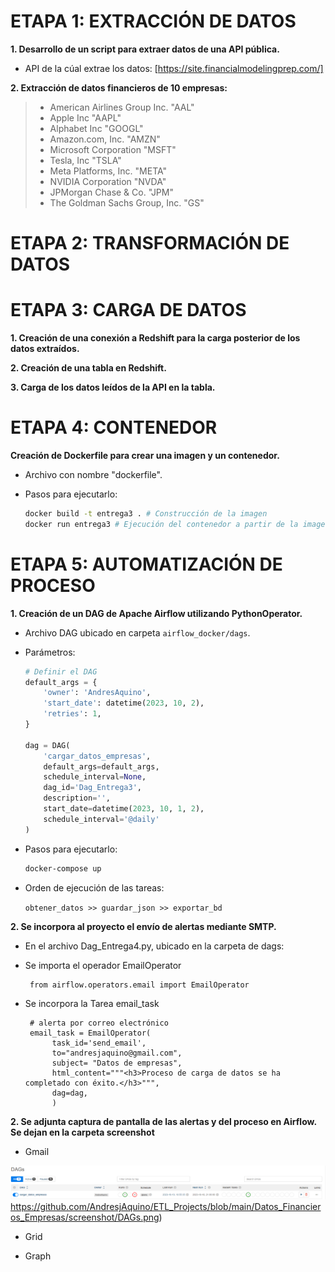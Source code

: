 # ETAPA 1: EXTRACCIÓN DE DATOS

**1. Desarrollo de un script para extraer datos de una API pública.**

 - API de la cúal extrae los datos: [https://site.financialmodelingprep.com/]

**2. Extracción de datos financieros de 10 empresas:**

   > - American Airlines Group Inc. "AAL"
   > - Apple Inc "AAPL"
   > - Alphabet Inc "GOOGL"
   > - Amazon.com, Inc. "AMZN"
   > - Microsoft Corporation "MSFT"
   > - Tesla, Inc "TSLA"
   > - Meta Platforms, Inc. "META"
   > - NVIDIA Corporation "NVDA"
   > - JPMorgan Chase & Co. "JPM"
   > - The Goldman Sachs Group, Inc. "GS"

# ETAPA 2: TRANSFORMACIÓN DE DATOS


# ETAPA 3: CARGA DE DATOS

**1. Creación de una conexión a Redshift para la carga posterior de los datos extraídos.**

**2. Creación de una tabla en Redshift.**

**3. Carga de los datos leídos de la API en la tabla.**

# ETAPA 4: CONTENEDOR

**Creación de Dockerfile para crear una imagen y un contenedor.**

   - Archivo con nombre "dockerfile".
   - Pasos para ejecutarlo:

     ```bash
     docker build -t entrega3 . # Construcción de la imagen
     docker run entrega3 # Ejecución del contenedor a partir de la imagen
     ```

# ETAPA 5: AUTOMATIZACIÓN DE PROCESO

**1. Creación de un DAG de Apache Airflow utilizando PythonOperator.**

   - Archivo DAG ubicado en carpeta `airflow_docker/dags`.
  
   - Parámetros:

     ```python
     # Definir el DAG
     default_args = {
         'owner': 'AndresAquino',
         'start_date': datetime(2023, 10, 2),
         'retries': 1,
     }

     dag = DAG(
         'cargar_datos_empresas',
         default_args=default_args,
         schedule_interval=None, 
         dag_id='Dag_Entrega3',
         description='',
         start_date=datetime(2023, 10, 1, 2),
         schedule_interval='@daily'
     )
     ```

   - Pasos para ejecutarlo:

     ```bash
     docker-compose up
     ```

   - Orden de ejecución de las tareas:

        `obtener_datos >> guardar_json >> exportar_bd`

**2. Se incorpora al proyecto el envío de alertas mediante SMTP.**

  - En el archivo Dag_Entrega4.py, ubicado en la carpeta de dags:
  
  - Se importa el operador EmailOperator

         from airflow.operators.email import EmailOperator
 
  - Se incorpora la Tarea email_task

         # alerta por correo electrónico
         email_task = EmailOperator(
              task_id='send_email',
              to="andresjaquino@gmail.com",
              subject= "Datos de empresas",
              html_content="""<h3>Proceso de carga de datos se ha completado con éxito.</h3>""",
              dag=dag,
              )

**2. Se adjunta captura de pantalla de las alertas y del proceso en Airflow. Se dejan en la carpeta screenshot**

   - Gmail
     
![DGAs](https://github.com/AndresjAquino/ETL_Projects/blob/main/Datos_Financieros_Empresas/screenshot/DAGs.png)https://github.com/AndresjAquino/ETL_Projects/blob/main/Datos_Financieros_Empresas/screenshot/DAGs.png)

   - Grid

   - Graph
